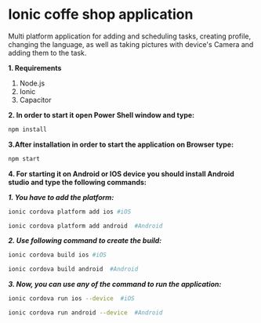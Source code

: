 # Ionic coffe shop application
Multi platform application for adding and scheduling tasks, creating profile, changing the language, as well as taking pictures with device's Camera and adding them to the task.

**1. Requirements**

1. Node.js
2. Ionic
3. Capacitor


**2. In order to start it open Power Shell window and type:**
```bash
npm install 
```

**3.After installation in order to start the application on Browser type:** 
```bash
npm start 
```

**4. For starting it on Android or IOS device you should install Android studio and type the following commands:**

***1. You have to add the platform:***
```bash
ionic cordova platform add ios #iOS

ionic cordova platform add android  #Android
```

***2. Use following command to create the build:***
```bash
ionic cordova build ios #iOS

ionic cordova build android  #Android
```

***3. Now, you can use any of the command to run the application:***
```bash
ionic cordova run ios --device  #iOS

ionic cordova run android --device  #Android
```
